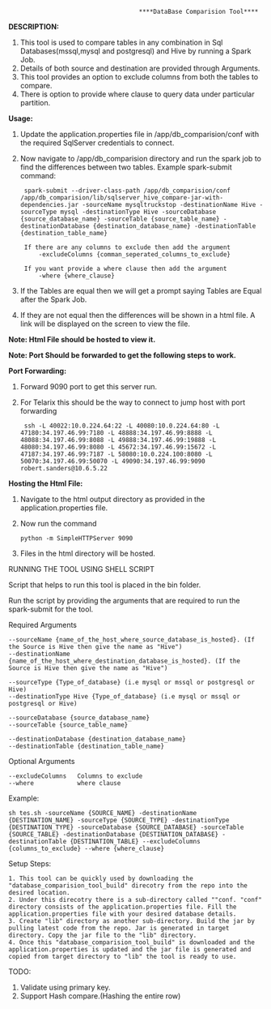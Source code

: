                                         ****DataBase Comparision Tool****

**DESCRIPTION:**

1. This tool is used to compare tables in any combination in Sql Databases(mssql,mysql and postgresql) and Hive by running a Spark Job.
2. Details of both source and destination are provided through Arguments.
3. This tool provides an option to exclude columns from both the tables to compare.
4. There is option to provide where clause to query data under particular partition.

**Usage:**

1. Update the application.properties file in /app/db_comparision/conf  with the required SqlServer credentials to connect.
2. Now navigate to /app/db_comparision directory and run the spark job to find the differences between two tables.
    Example spark-submit command:
        
        spark-submit --driver-class-path /app/db_comparision/conf /app/db_comparision/lib/sqlserver_hive_compare-jar-with-dependencies.jar -sourceName mysqltruckstop -destinationName Hive -sourceType mysql -destinationType Hive -sourceDatabase {source_database_name} -sourceTable {source_table_name} -destinationDatabase {destination_database_name} -destinationTable {destination_table_name}
        
        If there are any columns to exclude then add the argument 
            -excludeColumns {comman_seperated_columns_to_exclude}
        
        If you want provide a where clause then add the argument
            -where {where_clause} 

3. If the Tables are equal then we will get a prompt saying Tables are Equal after the Spark Job.
4. If they are not equal then the differences will be shown in a html file. A link will be displayed on the screen to view the file.

**Note: Html File should be hosted to view it.**

**Note: Port Should be forwarded to get the following steps to work.** 

**Port Forwarding:**

1. Forward 9090 port to get this server run.
2. For Telarix this should be the way to connect to jump host with port forwarding 
        
        ssh -L 40022:10.0.224.64:22 -L 40080:10.0.224.64:80 -L 47180:34.197.46.99:7180 -L 48888:34.197.46.99:8888 -L 48088:34.197.46.99:8088 -L 49888:34.197.46.99:19888 -L 48080:34.197.46.99:8080 -L 45672:34.197.46.99:15672 -L 47187:34.197.46.99:7187 -L 58080:10.0.224.100:8080 -L 50070:34.197.46.99:50070 -L 49090:34.197.46.99:9090 robert.sanders@10.6.5.22
    
**Hosting the Html File:**

1. Navigate to the html output directory as provided in the application.properties file.

2. Now run the command 
       
       python -m SimpleHTTPServer 9090

3. Files in the html directory will be hosted.   

RUNNING THE TOOL USING SHELL SCRIPT

Script that helps to run this tool is placed in the bin folder.

Run the script by providing the arguments that are required to run the spark-submit for the tool.

Required Arguments

    --sourceName {name_of_the_host_where_source_database_is_hosted}. (If the Source is Hive then give the name as "Hive")
    --destinationName {name_of_the_host_where_destination_database_is_hosted}. (If the Source is Hive then give the name as "Hive") 
    
    --sourceType {Type_of_database} (i.e mysql or mssql or postgresql or Hive) 
    --destinationType Hive {Type_of_database} (i.e mysql or mssql or postgresql or Hive)
    
    --sourceDatabase {source_database_name} 
    --sourceTable {source_table_name} 
    
    --destinationDatabase {destination_database_name} 
    --destinationTable {destination_table_name}
 

Optional Arguments

    --excludeColumns   Columns to exclude
    --where            where clause


Example:

    sh tes.sh -sourceName {SOURCE_NAME} -destinationName {DESTINATION_NAME} -sourceType {SOURCE_TYPE} -destinationType {DESTINATION_TYPE} -sourceDatabase {SOURCE_DATABASE} -sourceTable {SOURCE_TABLE} -destinationDatabase {DESTINATION_DATABASE} -destinationTable {DESTINATION_TABLE} --excludeColumns {columns_to_exclude} --where {where_clause}

Setup Steps:
    
    1. This tool can be quickly used by downloading the "database_comparision_tool_build" direcotry from the repo into the desired location.
    2. Under this direcotry there is a sub-directory called ""conf. "conf" directory consists of the application.properties file. Fill the application.properties file with your desired database details.
    3. Create "lib" directory as another sub-directory. Build the jar by pulling latest code from the repo. Jar is generated in target directory. Copy the jar file to the "lib" directory.
    4. Once this "database_comparision_tool_build" is downloaded and the application.properties is updated and the jar file is generated and copied from target directory to "lib" the tool is ready to use.

TODO:

1. Validate using primary key.
2. Support Hash compare.(Hashing the entire row)    
    
